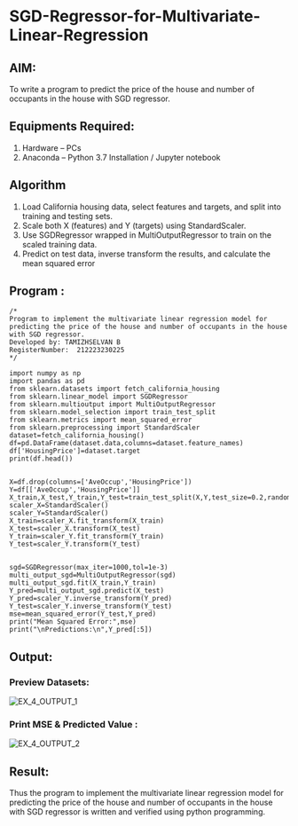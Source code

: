# SGD-Regressor-for-Multivariate-Linear-Regression

## AIM:
To write a program to predict the price of the house and number of occupants in the house with SGD regressor.

## Equipments Required:
1. Hardware – PCs
2. Anaconda – Python 3.7 Installation / Jupyter notebook

## Algorithm
1. Load California housing data, select features and targets, and split into training and
   testing sets.
2. Scale both X (features) and Y (targets) using StandardScaler.
3. Use SGDRegressor wrapped in MultiOutputRegressor to train on the scaled training
   data.
4. Predict on test data, inverse transform the results, and calculate the mean squared
   error
## Program :
```
/*
Program to implement the multivariate linear regression model for predicting the price of the house and number of occupants in the house with SGD regressor.
Developed by: TAMIZHSELVAN B
RegisterNumber:  212223230225
*/
```
```
import numpy as np
import pandas as pd
from sklearn.datasets import fetch_california_housing
from sklearn.linear_model import SGDRegressor
from sklearn.multioutput import MultiOutputRegressor
from sklearn.model_selection import train_test_split
from sklearn.metrics import mean_squared_error
from sklearn.preprocessing import StandardScaler
dataset=fetch_california_housing()
df=pd.DataFrame(dataset.data,columns=dataset.feature_names)
df['HousingPrice']=dataset.target
print(df.head())


X=df.drop(columns=['AveOccup','HousingPrice'])
Y=df[['AveOccup','HousingPrice']]
X_train,X_test,Y_train,Y_test=train_test_split(X,Y,test_size=0.2,random_state=42)
scaler_X=StandardScaler()
scaler_Y=StandardScaler()
X_train=scaler_X.fit_transform(X_train)
X_test=scaler_X.transform(X_test)
Y_train=scaler_Y.fit_transform(Y_train)
Y_test=scaler_Y.transform(Y_test)


sgd=SGDRegressor(max_iter=1000,tol=1e-3)
multi_output_sgd=MultiOutputRegressor(sgd)
multi_output_sgd.fit(X_train,Y_train)
Y_pred=multi_output_sgd.predict(X_test)
Y_pred=scaler_Y.inverse_transform(Y_pred)
Y_test=scaler_Y.inverse_transform(Y_test)
mse=mean_squared_error(Y_test,Y_pred)
print("Mean Squared Error:",mse)
print("\nPredictions:\n",Y_pred[:5])
```


## Output:
### Preview Datasets:

![EX_4_OUTPUT_1](https://github.com/user-attachments/assets/00943d46-c2c3-4b99-af2d-b3e65ac213f3)


### Print MSE & Predicted Value :

![EX_4_OUTPUT_2](https://github.com/user-attachments/assets/3ffc925e-7519-4795-8f90-427d4d939353)


## Result:
Thus the program to implement the multivariate linear regression model for predicting the price of the house and number of occupants in the house with SGD regressor is written and verified using python programming.
